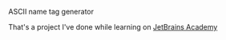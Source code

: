 ASCII name tag generator

That's a project I've done while learning on [JetBrains Academy](https://hyperskill.org/tracks)
